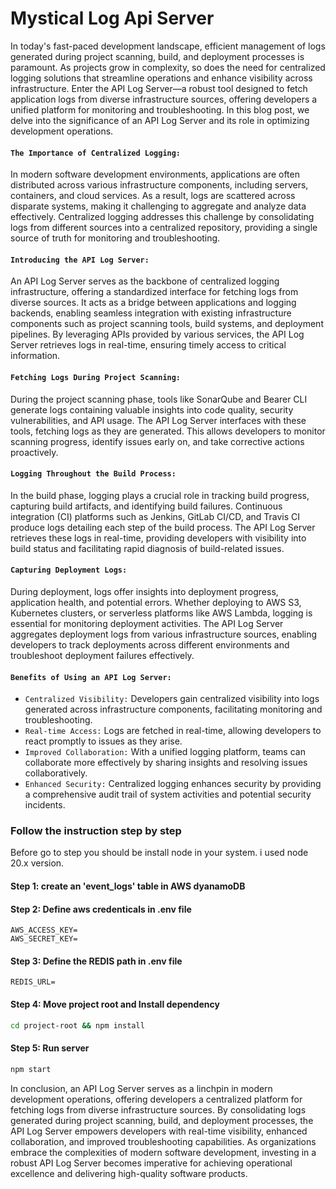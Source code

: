 # Mystical Log Api Server

In today's fast-paced development landscape, efficient management of logs generated during project scanning, build, and deployment processes is paramount. As projects grow in complexity, so does the need for centralized logging solutions that streamline operations and enhance visibility across infrastructure. Enter the API Log Server—a robust tool designed to fetch application logs from diverse infrastructure sources, offering developers a unified platform for monitoring and troubleshooting. In this blog post, we delve into the significance of an API Log Server and its role in optimizing development operations.

#### `The Importance of Centralized Logging:`
In modern software development environments, applications are often distributed across various infrastructure components, including servers, containers, and cloud services. As a result, logs are scattered across disparate systems, making it challenging to aggregate and analyze data effectively. Centralized logging addresses this challenge by consolidating logs from different sources into a centralized repository, providing a single source of truth for monitoring and troubleshooting.

#### `Introducing the API Log Server:`
An API Log Server serves as the backbone of centralized logging infrastructure, offering a standardized interface for fetching logs from diverse sources. It acts as a bridge between applications and logging backends, enabling seamless integration with existing infrastructure components such as project scanning tools, build systems, and deployment pipelines. By leveraging APIs provided by various services, the API Log Server retrieves logs in real-time, ensuring timely access to critical information.

#### `Fetching Logs During Project Scanning:`
During the project scanning phase, tools like SonarQube and Bearer CLI generate logs containing valuable insights into code quality, security vulnerabilities, and API usage. The API Log Server interfaces with these tools, fetching logs as they are generated. This allows developers to monitor scanning progress, identify issues early on, and take corrective actions proactively.

#### `Logging Throughout the Build Process:`
In the build phase, logging plays a crucial role in tracking build progress, capturing build artifacts, and identifying build failures. Continuous integration (CI) platforms such as Jenkins, GitLab CI/CD, and Travis CI produce logs detailing each step of the build process. The API Log Server retrieves these logs in real-time, providing developers with visibility into build status and facilitating rapid diagnosis of build-related issues.

#### `Capturing Deployment Logs:`
During deployment, logs offer insights into deployment progress, application health, and potential errors. Whether deploying to AWS S3, Kubernetes clusters, or serverless platforms like AWS Lambda, logging is essential for monitoring deployment activities. The API Log Server aggregates deployment logs from various infrastructure sources, enabling developers to track deployments across different environments and troubleshoot deployment failures effectively.

#### `Benefits of Using an API Log Server:`

  - `Centralized Visibility:`
     Developers gain centralized visibility into logs generated across infrastructure components, facilitating monitoring and 
     troubleshooting.
  - `Real-time Access:`
     Logs are fetched in real-time, allowing developers to react promptly to issues as they arise.
  -  `Improved Collaboration:`
     With a unified logging platform, teams can collaborate more effectively by sharing insights and resolving issues   
     collaboratively.
  - `Enhanced Security:`
     Centralized logging enhances security by providing a comprehensive audit trail of system activities and potential security 
     incidents.


### Follow the instruction step by step
Before go to step you should be install node in your system. i used node 20.x version.

#### Step 1:  create an 'event_logs' table in AWS dyanamoDB

#### Step 2: Define aws credenticals in .env file
```
AWS_ACCESS_KEY=
AWS_SECRET_KEY=
```
#### Step 3: Define the REDIS path in .env file
```
REDIS_URL=
```
#### Step 4: Move project root and Install dependency
```sh
cd project-root && npm install
```
#### Step 5: Run server
```sh
npm start
```

In conclusion, an API Log Server serves as a linchpin in modern development operations, offering developers a centralized platform for fetching logs from diverse infrastructure sources. By consolidating logs generated during project scanning, build, and deployment processes, the API Log Server empowers developers with real-time visibility, enhanced collaboration, and improved troubleshooting capabilities. As organizations embrace the complexities of modern software development, investing in a robust API Log Server becomes imperative for achieving operational excellence and delivering high-quality software products.
